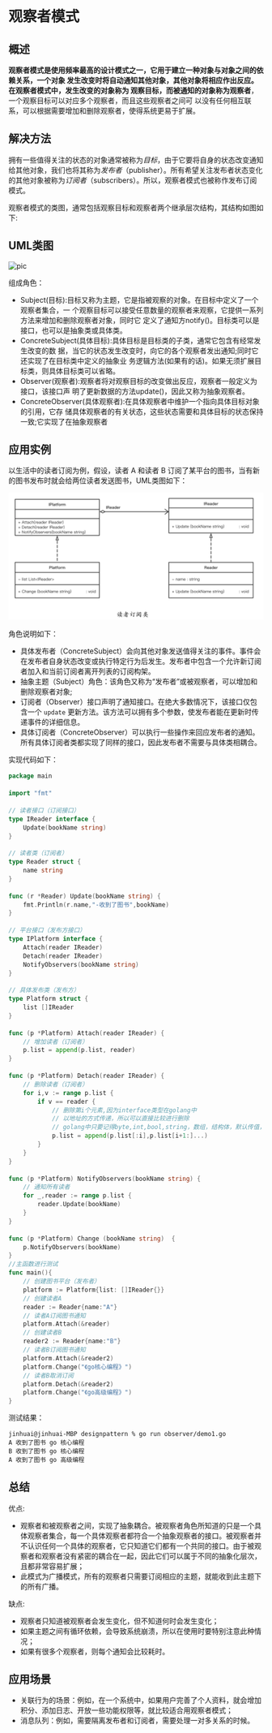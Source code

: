 # 观察者模式



## 概述

**观察者模式是使用频率最高的设计模式之一，**它用于建立一种对象与对象之间的依赖关系，一个对象
发生改变时将自动通知其他对象，其他对象将相应作出反应。在观察者模式中，发生改变的对象称为
**观察目标**，而被通知的对象称为**观察者**，一个观察目标可以对应多个观察者，而且这些观察者之间可
以没有任何相互联系，可以根据需要增加和删除观察者，使得系统更易于扩展。


## 解决方法


拥有一些值得关注的状态的对象通常被称为*目标*，由于它要将自身的状态改变通知给其他对象，我们也将其称为*发布者*（publisher）。所有希望关注发布者状态变化的其他对象被称为*订阅者*（subscribers）。所以，观察者模式也被称作发布订阅模式。



观察者模式的类图，通常包括观察目标和观察者两个继承层次结构，其结构如图如下:

## UML类图



![pic](https://doc.shiyanlou.com/courses/1851/1240622/deda5a17f26bfa56a5d5ff2176e1eea8-0)

组成角色：

* Subject(目标):目标又称为主题，它是指被观察的对象。在目标中定义了一个观察者集合，一 个观察目标可以接受任意数量的观察者来观察，它提供一系列方法来增加和删除观察者对象，同时它 定义了通知方notify()。目标类可以是接口，也可以是抽象类或具体类。
* ConcreteSubject(具体目标):具体目标是目标类的子类，通常它包含有经常发生改变的数 据，当它的状态发生改变时，向它的各个观察者发出通知;同时它还实现了在目标类中定义的抽象业 务逻辑方法(如果有的话)。如果无须扩展目标类，则具体目标类可以省略。
* Observer(观察者):观察者将对观察目标的改变做出反应，观察者一般定义为接口，该接口声 明了更新数据的方法update()，因此又称为抽象观察者。
* ConcreteObserver(具体观察者):在具体观察者中维护一个指向具体目标对象的引用，它存 储具体观察者的有关状态，这些状态需要和具体目标的状态保持一致;它实现了在抽象观察者



## 应用实例

以生活中的读者订阅为例，假设，读者 A 和读者 B 订阅了某平台的图书，当有新的图书发布时就会给两位读者发送图书，UML类图如下：

![pic](https://github.com/wangjinh/picture/blob/master/observer.png)



角色说明如下：

- 具体发布者（ConcreteSubject）会向其他对象发送值得关注的事件。事件会在发布者自身状态改变或执行特定行为后发生。发布者中包含一个允许新订阅者加入和当前订阅者离开列表的订阅构架。
- 抽象主题（Subject）角色：该角色又称为“发布者”或被观察者，可以增加和删除观察者对象;
- 订阅者（Observer）接口声明了通知接口。在绝大多数情况下，该接口仅包含一个 `update` 更新方法。该方法可以拥有多个参数，使发布者能在更新时传递事件的详细信息。
- 具体订阅者（ConcreteObserver）可以执行一些操作来回应发布者的通知。所有具体订阅者类都实现了同样的接口，因此发布者不需要与具体类相耦合。



实现代码如下：

```go
package main

import "fmt"

// 读者接口（订阅接口）
type IReader interface {
    Update(bookName string)
}

// 读者类（订阅者）
type Reader struct {
    name string
}

func (r *Reader) Update(bookName string) {
    fmt.Println(r.name,"-收到了图书",bookName)
}

// 平台接口（发布方接口）
type IPlatform interface {
    Attach(reader IReader)
    Detach(reader IReader)
    NotifyObservers(bookName string)
}

// 具体发布类（发布方）
type Platform struct {
    list []IReader
}

func (p *Platform) Attach(reader IReader) {
    // 增加读者（订阅者）
    p.list = append(p.list, reader)
}

func (p *Platform) Detach(reader IReader) {
    // 删除读者（订阅者）
    for i,v := range p.list {
        if v == reader {
            // 删除第i个元素,因为interface类型在golang中
            // 以地址的方式传递，所以可以直接比较进行删除
            // golang中只要记得byte,int,bool,string，数组，结构体，默认传值，其他的默认传地址即可
            p.list = append(p.list[:i],p.list[i+1:]...)
        }
    }
}

func (p *Platform) NotifyObservers(bookName string) {
    // 通知所有读者
    for _,reader := range p.list {
        reader.Update(bookName)
    }
}

func (p *Platform) Change (bookName string)  {
    p.NotifyObservers(bookName)
}
//主函数进行测试
func main(){
    // 创建图书平台（发布者）
    platform := Platform{list: []IReader{}}
    // 创建读者A
    reader := Reader{name:"A"}
    // 读者A订阅图书通知
    platform.Attach(&reader)
    // 创建读者B
    reader2 := Reader{name:"B"}
    // 读者B订阅图书通知
    platform.Attach(&reader2)
    platform.Change("《go核心编程》")
    // 读者B取消订阅
    platform.Detach(&reader2)
    platform.Change("《go高级编程》")
}
```

测试结果：

```sh
jinhuai@jinhuai-MBP designpattern % go run observer/demo1.go
A 收到了图书 go 核心编程
B 收到了图书 go 核心编程
A 收到了图书 go 高级编程
```



## 总结



优点:

- 观察者和被观察者之间，实现了抽象耦合。被观察者角色所知道的只是一个具体观察者集合，每一个具体观察者都符合一个抽象观察者的接口。被观察者并不认识任何一个具体的观察者，它只知道它们都有一个共同的接口。由于被观察者和观察者没有紧密的耦合在一起，因此它们可以属于不同的抽象化层次，且都非常容易扩展；
- 此模式为广播模式，所有的观察者只需要订阅相应的主题，就能收到此主题下的所有广播。

缺点:

- 观察者只知道被观察者会发生变化，但不知道何时会发生变化；
- 如果主题之间有循环依赖，会导致系统崩溃，所以在使用时要特别注意此种情况；
- 如果有很多个观察者，则每个通知会比较耗时。

## 应用场景

- 关联行为的场景：例如，在一个系统中，如果用户完善了个人资料，就会增加积分、添加日志、开放一些功能权限等，就比较适合用观察者模式；
- 消息队列：例如，需要隔离发布者和订阅者，需要处理一对多关系的时候。



